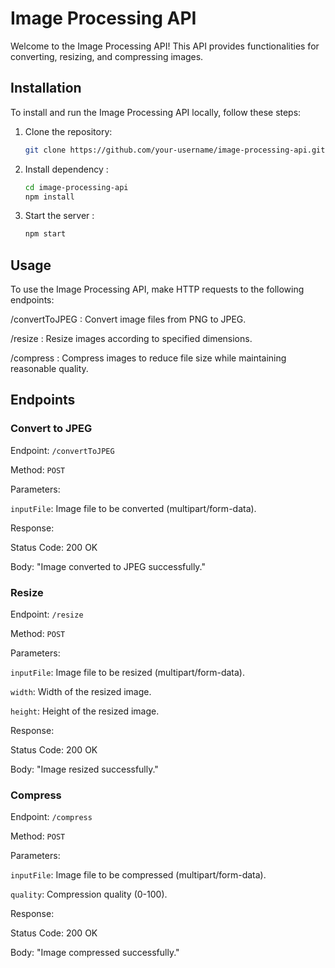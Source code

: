 # Image Processing API

Welcome to the Image Processing API! This API provides functionalities for converting, resizing, and compressing images.

## Installation

To install and run the Image Processing API locally, follow these steps:

1. Clone the repository:

   ```bash
   git clone https://github.com/your-username/image-processing-api.git

2. Install dependency :
   ```bash
   cd image-processing-api
   npm install

4. Start the server :
   ```bash
   npm start

## Usage
To use the Image Processing API, make HTTP requests to the following endpoints:

/convertToJPEG : Convert image files from PNG to JPEG.

/resize : Resize images according to specified dimensions.

/compress : Compress images to reduce file size while maintaining reasonable quality.

## Endpoints
### Convert to JPEG

Endpoint: `/convertToJPEG`

Method: `POST`

Parameters:

`inputFile`: Image file to be converted (multipart/form-data).

Response:

Status Code: 200 OK

Body: "Image converted to JPEG successfully."

### Resize
Endpoint: `/resize`

Method: `POST`

Parameters:

`inputFile`: Image file to be resized (multipart/form-data).

`width`: Width of the resized image.

`height`: Height of the resized image.
   
Response:

Status Code: 200 OK

Body: "Image resized successfully."

### Compress
Endpoint: `/compress`

Method: `POST`

Parameters:

`inputFile`: Image file to be compressed (multipart/form-data).

`quality`: Compression quality (0-100).

Response:

Status Code: 200 OK

Body: "Image compressed successfully."
